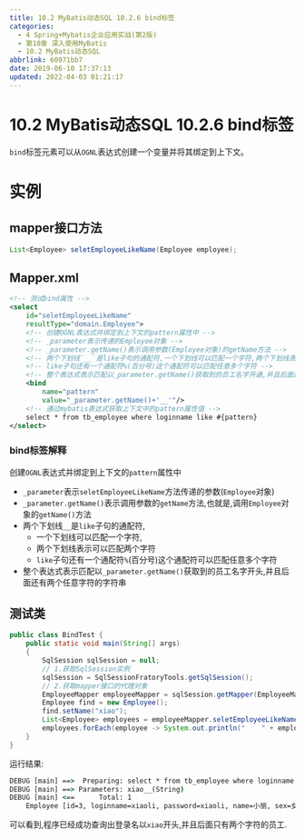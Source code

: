 ```yaml
---
title: 10.2 MyBatis动态SQL 10.2.6 bind标签
categories: 
  - 4 Spring+Mybatis企业应用实战(第2版)
  - 第10章 深入使用MyBatis
  - 10.2 MyBatis动态SQL
abbrlink: 60971bb7
date: 2019-06-10 17:37:13
updated: 2022-04-03 01:21:17
---
```

# 10.2 MyBatis动态SQL 10.2.6 bind标签
`bind`标签元素可以从`OGNL`表达式创建一个变量并将其绑定到上下文。
# 实例
## mapper接口方法
```java
List<Employee> seletEmployeeLikeName(Employee employee);
```
## Mapper.xml
```xml
<!-- 测试bind属性 -->
<select
    id="seletEmployeeLikeName"
    resultType="domain.Employee">
    <!-- 创建OGNL表达式并绑定到上下文的pattern属性中 -->
    <!-- _parameter表示传递的Employee对象 -->
    <!-- _parameter.getName()表示调用参数(Employee对象)的getName方法 -->
    <!-- 两个下划线`__`是like子句的通配符,一个下划线可以匹配一个字符,两个下划线表示可以匹配两个字符 -->
    <!-- like子句还有一个通配符%(百分号)这个通配符可以匹配任意多个字符 -->
    <!-- 整个表达式表示匹配以_parameter.getName()获取到的员工名字开通,并且后面还有两个任意字符的字符串 -->
    <bind
        name="pattern"
        value="_parameter.getName()+'__'"/>
    <!-- 通过mybatis表达式获取上下文中的pattern属性值 -->
    select * from tb_employee where loginname like #{pattern}
</select>
```
### bind标签解释
创建`OGNL`表达式并绑定到上下文的`pattern`属性中
- `_parameter`表示`seletEmployeeLikeName`方法传递的参数(`Employee`对象)
- `_parameter.getName()`表示调用参数的`getName`方法,也就是,调用`Employee`对象的`getName()`方法
- 两个下划线`__`是`like`子句的通配符,
  - 一个下划线可以匹配一个字符,
  - 两个下划线表示可以匹配两个字符
  - `like`子句还有一个通配符`%`(百分号)这个通配符可以匹配任意多个字符
- 整个表达式表示匹配以`_parameter.getName()`获取到的员工名字开头,并且后面还有两个任意字符的字符串

## 测试类
```java /MyDynamicSQLTest/src/test/BindTest.java
public class BindTest {
    public static void main(String[] args)
    {
        SqlSession sqlSession = null;
        // 1.获取SqlSession实例
        sqlSession = SqlSessionFratoryTools.getSqlSession();
        // 2.获取mapper接口的代理对象
        EmployeeMapper employeeMapper = sqlSession.getMapper(EmployeeMapper.class);
        Employee find = new Employee();
        find.setName("xiao");
        List<Employee> employees = employeeMapper.seletEmployeeLikeName(find);
        employees.forEach(employee -> System.out.println("    " + employee));
    }
}
```
运行结果:
```cmd
DEBUG [main] ==>  Preparing: select * from tb_employee where loginname like ? 
DEBUG [main] ==> Parameters: xiao__(String)
DEBUG [main] <==      Total: 1
    Employee [id=3, loginname=xiaoli, password=xiaoli, name=小丽, sex=女, age=23, phone=123456789123, sal=7800.0, state=active]

```
可以看到,程序已经成功查询出登录名以`xiao`开头,并且后面只有两个字符的员工.
